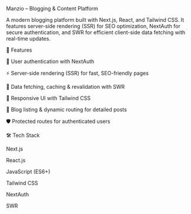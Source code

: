 Manzio – Blogging & Content Platform

A modern blogging platform built with Next.js, React, and Tailwind CSS.
It features server-side rendering (SSR) for SEO optimization, NextAuth for secure authentication, and SWR for efficient client-side data fetching with real-time updates.

🚀 Features

🔐 User authentication with NextAuth

⚡ Server-side rendering (SSR) for fast, SEO-friendly pages

🔄 Data fetching, caching & revalidation with SWR

🎨 Responsive UI with Tailwind CSS

📑 Blog listing & dynamic routing for detailed posts

🛡️ Protected routes for authenticated users

🛠️ Tech Stack

Next.js

React.js

JavaScript (ES6+)

Tailwind CSS

NextAuth

SWR
